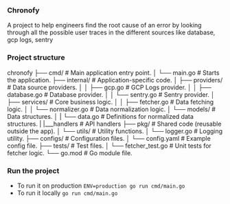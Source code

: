 ### Chronofy
A project to help engineers find the root cause of an error by looking through all the possible user traces in the different sources like database, gcp logs, sentry


### Project structure
chronofy
├── cmd/                     # Main application entry point.
│   └── main.go              # Starts the application.
├── internal/                # Application-specific code.
│   ├── providers/           # Data source providers.
│   │   ├── gcp.go           # GCP Logs provider.
│   │   ├── database.go      # Database provider.
│   │   └── sentry.go        # Sentry provider.
│   ├── services/            # Core business logic.
│   │   ├── fetcher.go       # Data fetching logic.
│   │   └── normalizer.go    # Data normalization logic.
│   └── models/              # Data structures.
│   |   └── data.go          # Definitions for normalized data structures.
|   |___handlers             # API handlers
├── pkg/                     # Shared code (reusable outside the app).
│   └── utils/               # Utility functions.
│       └── logger.go        # Logging utility.
├── configs/                 # Configuration files.
│   └── config.yaml          # Example config file.
├── tests/                   # Test files.
│   └── fetcher_test.go      # Unit tests for fetcher logic.
└── go.mod                   # Go module file.


### Run the project

- To run it on production `ENV=production go run cmd/main.go`
- To run it locally `go run cmd/main.go`